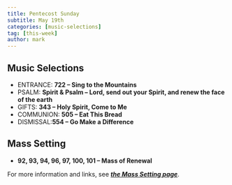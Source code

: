 ```yaml
---
title: Pentecost Sunday
subtitle: May 19th 
categories: [music-selections]
tag: [this-week]
author: mark
---
```


## Music Selections

- ENTRANCE: **722 – Sing to the Mountains**
- PSALM: **Spirit & Psalm – Lord, send out your Spirit, and renew the face of the earth**
- GIFTS: **343 – Holy Spirit, Come to Me**
- COMMUNION: **505 – Eat This Bread**
- DISMISSAL:**554 – Go Make a Difference**

## Mass Setting

- **92, 93, 94, 96, 97, 100, 101 – Mass of Renewal**

For more information and links, see _**[the Mass Setting page](/mass-setting/)**_.
  